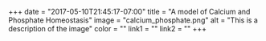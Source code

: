 +++
  date = "2017-05-10T21:45:17-07:00"
  title = "A model of Calcium and Phosphate Homeostasis"
  image = "calcium_phosphate.png"
  alt = "This is a description of the image"
  color = ""
  link1 = ""
  link2 = ""
+++